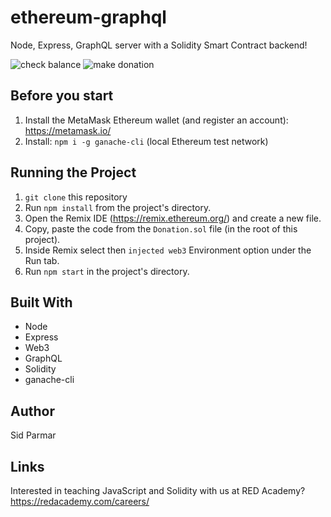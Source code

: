 # ethereum-graphql

Node, Express, GraphQL server with a Solidity Smart Contract backend!

![check balance](https://github.com/siddharthparmar7/ethereum-graphql/blob/master/img/checkBalance.png)
![make donation](https://github.com/siddharthparmar7/ethereum-graphql/blob/master/img/makeDonation.png)

## Before you start

1. Install the MetaMask Ethereum wallet (and register an account): https://metamask.io/ 
2. Install: `npm i -g ganache-cli` (local Ethereum test network) 

## Running the Project

1.  `git clone` this repository
2.  Run `npm install` from the project's directory.
3.  Open the Remix IDE (https://remix.ethereum.org/) and create a new file. 
4.  Copy, paste the code from the `Donation.sol` file (in the root of this project).
5.  Inside Remix select then `injected web3` Environment option under the Run tab.
6.  Run `npm start` in the project's directory.

## Built With

-  Node
-  Express
-  Web3
-  GraphQL
-  Solidity
-  ganache-cli

## Author

Sid Parmar

## Links

Interested in teaching JavaScript and Solidity with us at RED Academy? https://redacademy.com/careers/
